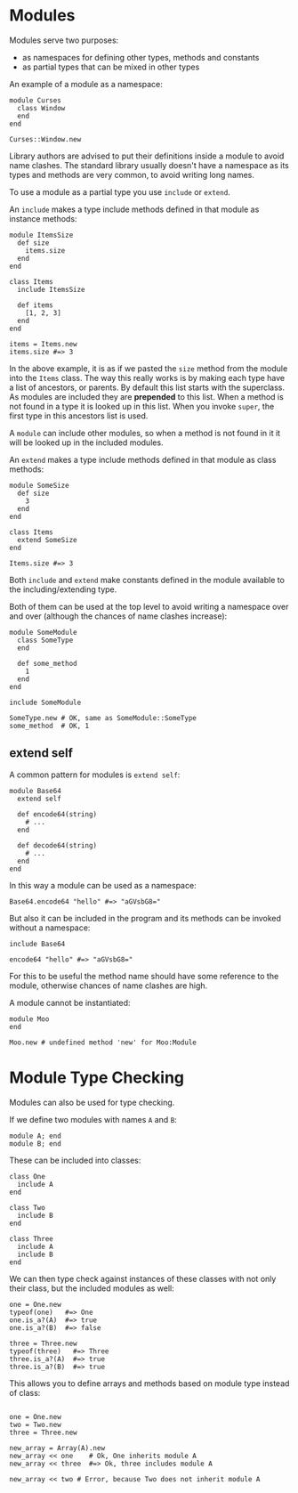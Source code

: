 # Modules

Modules serve two purposes:

* as namespaces for defining other types, methods and constants
* as partial types that can be mixed in other types

An example of a module as a namespace:

```crystal
module Curses
  class Window
  end
end

Curses::Window.new
```

Library authors are advised to put their definitions inside a module to avoid name clashes. The standard library usually doesn't have a namespace as its types and methods are very common, to avoid writing long names.

To use a module as a partial type you use `include` or `extend`.

An `include` makes a type include methods defined in that module as instance methods:

```crystal
module ItemsSize
  def size
    items.size
  end
end

class Items
  include ItemsSize

  def items
    [1, 2, 3]
  end
end

items = Items.new
items.size #=> 3
```

In the above example, it is as if we pasted the `size` method from the module into the `Items` class. The way this really works is by making each type have a list of ancestors, or parents. By default this list starts with the superclass. As modules are included they are **prepended** to this list. When a method is not found in a type it is looked up in this list. When you invoke `super`, the first type in this ancestors list is used.

A `module` can include other modules, so when a method is not found in it it will be looked up in the included modules.

An `extend` makes a type include methods defined in that module as class methods:

```crystal
module SomeSize
  def size
    3
  end
end

class Items
  extend SomeSize
end

Items.size #=> 3
```

Both `include` and `extend` make constants defined in the module available to the including/extending type.

Both of them can be used at the top level to avoid writing a namespace over and over (although the chances of name clashes increase):

```crystal
module SomeModule
  class SomeType
  end

  def some_method
    1
  end
end

include SomeModule

SomeType.new # OK, same as SomeModule::SomeType
some_method  # OK, 1
```

## extend self

A common pattern for modules is `extend self`:

```crystal
module Base64
  extend self

  def encode64(string)
    # ...
  end

  def decode64(string)
    # ...
  end
end
```

In this way a module can be used as a namespace:

```crystal
Base64.encode64 "hello" #=> "aGVsbG8="
```

But also it can be included in the program and its methods can be invoked without a namespace:

```crystal
include Base64

encode64 "hello" #=> "aGVsbG8="
```

For this to be useful the method name should have some reference to the module, otherwise chances of name clashes are high.

A module cannot be instantiated:

```crystal
module Moo
end

Moo.new # undefined method 'new' for Moo:Module
```

# Module Type Checking

Modules can also be used for type checking.

If we define two modules with names `A` and `B`:

```crystal
module A; end
module B; end
```

These can be included into classes:

```crystal
class One
  include A
end

class Two
  include B
end

class Three
  include A
  include B
end
```

We can then type check against instances of these classes with not only their class, but the
included modules as well:

```crystal
one = One.new
typeof(one)   #=> One
one.is_a?(A)  #=> true
one.is_a?(B)  #=> false

three = Three.new
typeof(three)   #=> Three
three.is_a?(A)  #=> true
three.is_a?(B)  #=> true
```

This allows you to define arrays and methods based on module type instead of class:
```crystal

one = One.new
two = Two.new
three = Three.new

new_array = Array(A).new
new_array << one    # Ok, One inherits module A
new_array << three  #=> Ok, three includes module A

new_array << two # Error, because Two does not inherit module A
```
